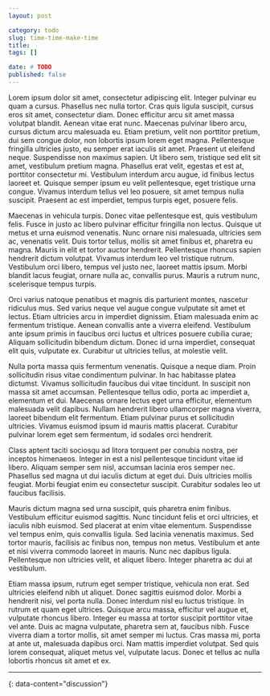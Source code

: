 ```yaml
---
layout: post

category: todo
slug: time-time-make-time
title: 
tags: []

date: # TODO
published: false
---
```


Lorem ipsum dolor sit amet, consectetur adipiscing elit. Integer pulvinar eu quam a cursus. Phasellus nec nulla tortor. Cras quis ligula suscipit, cursus eros sit amet, consectetur diam. Donec efficitur arcu sit amet massa volutpat blandit. Aenean vitae erat nunc. Maecenas pulvinar libero arcu, cursus dictum arcu malesuada eu. Etiam pretium, velit non porttitor pretium, dui sem congue dolor, non lobortis ipsum lorem eget magna. Pellentesque fringilla ultricies justo, eu semper erat iaculis sit amet. Praesent ut eleifend neque. Suspendisse non maximus sapien. Ut libero sem, tristique sed elit sit amet, vestibulum pretium magna. Phasellus erat velit, egestas et est at, porttitor consectetur mi. Vestibulum interdum arcu augue, id finibus lectus laoreet et. Quisque semper ipsum eu velit pellentesque, eget tristique urna congue. Vivamus interdum tellus vel leo posuere, sit amet tempus nulla suscipit. Praesent ac est imperdiet, tempus turpis eget, posuere felis.

Maecenas in vehicula turpis. Donec vitae pellentesque est, quis vestibulum felis. Fusce in justo ac libero pulvinar efficitur fringilla non lectus. Quisque ut metus et urna euismod venenatis. Nunc ornare nisi malesuada, ultricies sem ac, venenatis velit. Duis tortor tellus, mollis sit amet finibus et, pharetra eu magna. Mauris in elit et tortor auctor hendrerit. Pellentesque rhoncus sapien hendrerit dictum volutpat. Vivamus interdum leo vel tristique rutrum. Vestibulum orci libero, tempus vel justo nec, laoreet mattis ipsum. Morbi blandit lacus feugiat, ornare nulla ac, convallis purus. Mauris a rutrum nunc, scelerisque tempus turpis.

Orci varius natoque penatibus et magnis dis parturient montes, nascetur ridiculus mus. Sed varius neque vel augue congue vulputate sit amet et lectus. Etiam ultricies arcu in imperdiet dignissim. Etiam malesuada enim ac fermentum tristique. Aenean convallis ante a viverra eleifend. Vestibulum ante ipsum primis in faucibus orci luctus et ultrices posuere cubilia curae; Aliquam sollicitudin bibendum dictum. Donec id urna imperdiet, consequat elit quis, vulputate ex. Curabitur ut ultricies tellus, at molestie velit.

Nulla porta massa quis fermentum venenatis. Quisque a neque diam. Proin sollicitudin risus vitae condimentum pulvinar. In hac habitasse platea dictumst. Vivamus sollicitudin faucibus dui vitae tincidunt. In suscipit non massa sit amet accumsan. Pellentesque tellus odio, porta ac imperdiet a, elementum et dui. Maecenas ornare lectus eget urna efficitur, elementum malesuada velit dapibus. Nullam hendrerit libero ullamcorper magna viverra, laoreet bibendum elit fermentum. Etiam pulvinar purus et sollicitudin ultricies. Vivamus euismod ipsum id mauris mattis placerat. Curabitur pulvinar lorem eget sem fermentum, id sodales orci hendrerit.

Class aptent taciti sociosqu ad litora torquent per conubia nostra, per inceptos himenaeos. Integer in est a nisl pellentesque tincidunt vitae id libero. Aliquam semper sem nisl, accumsan lacinia eros semper nec. Phasellus sed magna ut dui iaculis dictum at eget dui. Duis ultricies mollis feugiat. Morbi feugiat enim eu consectetur suscipit. Curabitur sodales leo ut faucibus facilisis.

Mauris dictum magna sed urna suscipit, quis pharetra enim finibus. Vestibulum efficitur euismod sagittis. Nunc tincidunt felis et orci ultricies, et iaculis nibh euismod. Sed placerat at enim vitae elementum. Suspendisse vel tempus enim, quis convallis ligula. Sed lacinia venenatis maximus. Sed tortor mauris, facilisis ac finibus non, tempus non metus. Vestibulum et ante et nisi viverra commodo laoreet in mauris. Nunc nec dapibus ligula. Pellentesque non ultricies velit, et aliquet libero. Integer pharetra ac dui at vestibulum.

Etiam massa ipsum, rutrum eget semper tristique, vehicula non erat. Sed ultricies eleifend nibh ut aliquet. Donec sagittis euismod dolor. Morbi a hendrerit nisi, vel porta nulla. Donec interdum nisl eu luctus tristique. In rutrum et quam eget ultrices. Quisque arcu massa, efficitur vel augue et, vulputate rhoncus libero. Integer eu massa at tortor suscipit porttitor vitae vel ante. Duis ac magna vulputate, pharetra sem at, faucibus nibh. Fusce viverra diam a tortor mollis, sit amet semper mi luctus. Cras massa mi, porta at ante ut, malesuada dapibus orci. Nam mattis imperdiet volutpat. Sed quis lorem consequat, aliquet metus vel, vulputate lacus. Donec et tellus ac nulla lobortis rhoncus sit amet et ex.



---
{: data-content="discussion"}
